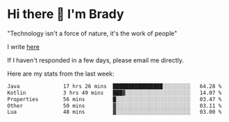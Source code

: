 # Hi there 👋 I'm Brady

"Technology isn't a force of nature, it's the work of people"

I write [here](https://github.com/hawk0120/blog)

If I haven't responded in a few days, please email me directly. 

Here are my stats from the last week:
<!--START_SECTION:waka-->

```txt
Java              17 hrs 26 mins  ████████████████░░░░░░░░░   64.28 %
Kotlin            3 hrs 49 mins   ███▓░░░░░░░░░░░░░░░░░░░░░   14.07 %
Properties        56 mins         █░░░░░░░░░░░░░░░░░░░░░░░░   03.47 %
Other             50 mins         ▓░░░░░░░░░░░░░░░░░░░░░░░░   03.11 %
Lua               48 mins         ▓░░░░░░░░░░░░░░░░░░░░░░░░   03.00 %
```

<!--END_SECTION:waka-->


